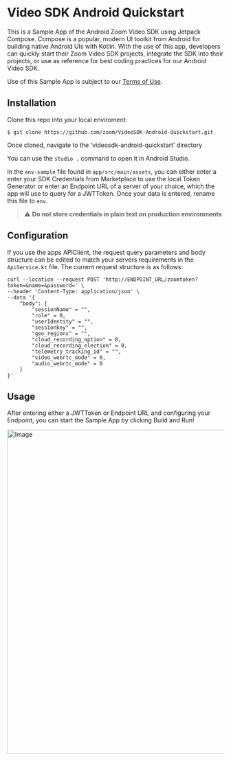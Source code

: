 # Video SDK Android Quickstart 

This is a Sample App of the Android Zoom Video SDK using Jetpack Compose. Compose is a popular, modern UI toolkit from Android for building native Android UIs with Kotlin. With the use of this app, developers can quickly start
their Zoom Video SDK projects, integrate the SDK into their projects, or use as reference for best coding practices for our Android Video SDK. 

Use of this Sample App is subject to our [Terms of Use](https://www.zoom.com/en/trust/terms/).

## Installation

Clone this repo into your local enviroment:
```
$ git clone https://github.com/zoom/VideoSDK-Android-Quickstart.git
```

Once cloned, navigate to the 'videosdk-android-quickstart' directory

You can use the `studio .` command to open it in Android Studio.

In the `env-sample` file found in `app/src/main/assets`, you can either enter a enter your SDK Credentials from Marketplace to use the local Token Generator or enter an Endpoint URL of a server of your choice, which the app will use to query for a JWTToken. Once your data is entered, rename this file to `env`. 

> :warning: **Do not store credentials in plain text on production environments**

## Configuration
If you use the apps APIClient, the request query parameters and body structure can be edited to match your servers requirements in the `ApiService.kt` file. The current request structure is as follows:
```
curl --location --request POST 'http://ENDPOINT_URL/zoomtoken?token=&name=&password=' \
--header 'Content-Type: application/json' \
--data '{                        
    "body": {                    
        "sessionName" = "",
        "role" = 0,
        "userIdentity" = "",
        "sessionkey" = "",
        "geo_regions" = "",
        "cloud_recording_option" = 0,
        "cloud_recording_election" = 0,
        "telemetry_tracking_id" = "",
        "video_webrtc_mode" = 0,
        "audio_webrtc_mode" = 0
    }
}'
```

## Usage
After entering either a JWTToken or Endpoint URL and configuring your Endpoint,  you can start the Sample App by clicking Build and Run! 

<img width="755" alt="Image" src="https://github.com/user-attachments/assets/d49a4c37-60d3-471a-b3e4-0b6a13947c41" />
